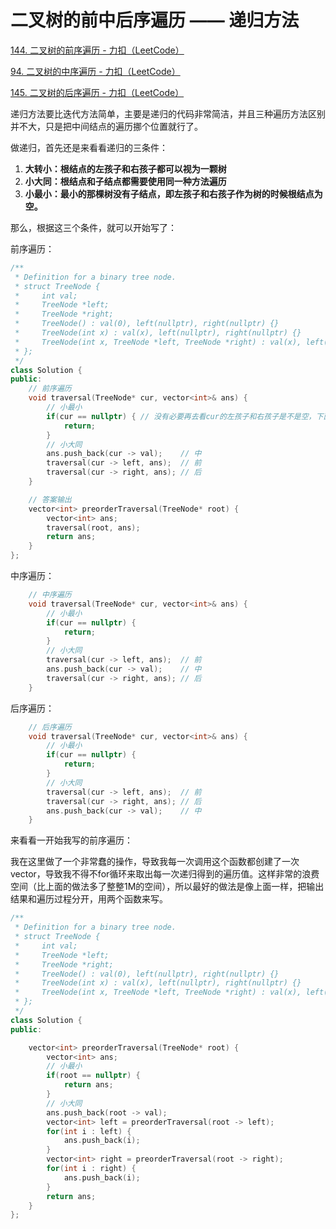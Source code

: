 # 二叉树的前中后序遍历 —— 递归方法

[144. 二叉树的前序遍历 - 力扣（LeetCode）](https://leetcode.cn/problems/binary-tree-preorder-traversal/)

[94. 二叉树的中序遍历 - 力扣（LeetCode）](https://leetcode.cn/problems/binary-tree-inorder-traversal/)

[145. 二叉树的后序遍历 - 力扣（LeetCode）](https://leetcode.cn/problems/binary-tree-postorder-traversal/)



递归方法要比迭代方法简单，主要是递归的代码非常简洁，并且三种遍历方法区别并不大，只是把中间结点的遍历挪个位置就行了。

做递归，首先还是来看看递归的三条件：

1. **大转小：根结点的左孩子和右孩子都可以视为一颗树**
2. **小大同：根结点和子结点都需要使用同一种方法遍历**
3. **小最小：最小的那棵树没有子结点，即左孩子和右孩子作为树的时候根结点为空。**

那么，根据这三个条件，就可以开始写了：

前序遍历：

```c++
/**
 * Definition for a binary tree node.
 * struct TreeNode {
 *     int val;
 *     TreeNode *left;
 *     TreeNode *right;
 *     TreeNode() : val(0), left(nullptr), right(nullptr) {}
 *     TreeNode(int x) : val(x), left(nullptr), right(nullptr) {}
 *     TreeNode(int x, TreeNode *left, TreeNode *right) : val(x), left(left), right(right) {}
 * };
 */
class Solution {
public:
    // 前序遍历
    void traversal(TreeNode* cur, vector<int>& ans) {
        // 小最小
        if(cur == nullptr) { // 没有必要再去看cur的左孩子和右孩子是不是空，下面遍历的时候可以直到左孩子和右孩子是不是空，直接就进入这个if来return了
            return;
        }
        // 小大同
        ans.push_back(cur -> val);	  // 中
        traversal(cur -> left, ans);  // 前
        traversal(cur -> right, ans); // 后
    }

    // 答案输出
    vector<int> preorderTraversal(TreeNode* root) {
        vector<int> ans;
        traversal(root, ans);
        return ans;
    }
};
```

中序遍历：

```c++
	// 中序遍历
    void traversal(TreeNode* cur, vector<int>& ans) {
        // 小最小
        if(cur == nullptr) {
            return;
        }
        // 小大同
        traversal(cur -> left, ans);  // 前
        ans.push_back(cur -> val);	  // 中
        traversal(cur -> right, ans); // 后
    }
```

后序遍历：

```c++
	// 后序遍历
    void traversal(TreeNode* cur, vector<int>& ans) {
        // 小最小
        if(cur == nullptr) {
            return;
        }
        // 小大同
        traversal(cur -> left, ans);  // 前
        traversal(cur -> right, ans); // 后
        ans.push_back(cur -> val);	  // 中
    }
```



来看看一开始我写的前序遍历：

我在这里做了一个非常蠢的操作，导致我每一次调用这个函数都创建了一次vector，导致我不得不for循环来取出每一次递归得到的遍历值。这样非常的浪费空间（比上面的做法多了整整1M的空间），所以最好的做法是像上面一样，把输出结果和遍历过程分开，用两个函数来写。

```c++
/**
 * Definition for a binary tree node.
 * struct TreeNode {
 *     int val;
 *     TreeNode *left;
 *     TreeNode *right;
 *     TreeNode() : val(0), left(nullptr), right(nullptr) {}
 *     TreeNode(int x) : val(x), left(nullptr), right(nullptr) {}
 *     TreeNode(int x, TreeNode *left, TreeNode *right) : val(x), left(left), right(right) {}
 * };
 */
class Solution {
public:

    vector<int> preorderTraversal(TreeNode* root) {
        vector<int> ans;
        // 小最小
        if(root == nullptr) {
            return ans;
        }
        // 小大同
        ans.push_back(root -> val);
        vector<int> left = preorderTraversal(root -> left);
        for(int i : left) {
            ans.push_back(i);
        }
        vector<int> right = preorderTraversal(root -> right);
        for(int i : right) {
            ans.push_back(i);
        }
        return ans;
    }
};
```



